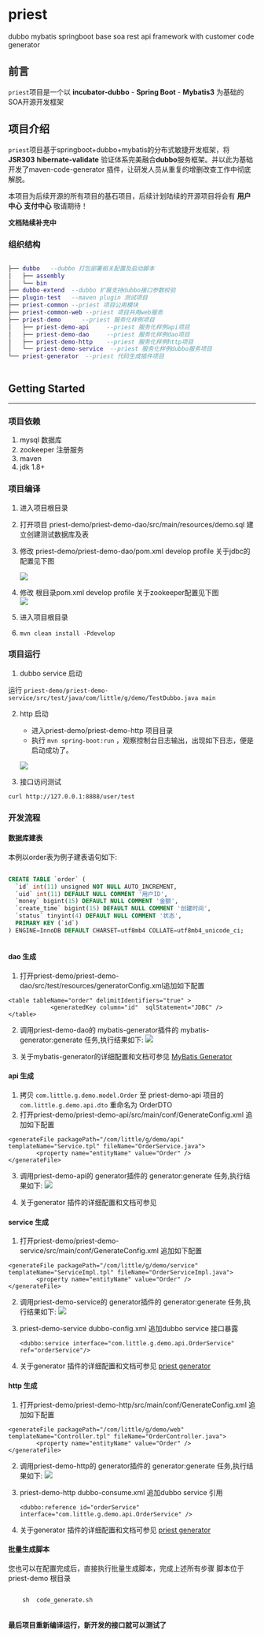 # priest
 dubbo mybatis springboot base soa rest api framework with customer code generator


## 前言


   `priest`项目是一个以 **incubator-dubbo** - **Spring Boot** - **Mybatis3** 为基础的SOA开源开发框架
   
## 项目介绍
   
   `priest`项目基于springboot+dubbo+mybatis的分布式敏捷开发框架，将 **JSR303** **hibernate-validate** 验证体系完美融合**dubbo**服务框架。并以此为基础开发了maven-code-generator 插件，让研发人员从重复的增删改查工作中彻底解脱。
 
   本项目为后续开源的所有项目的基石项目，后续计划陆续的开源项目将会有 **用户中心**  **支付中心** 敬请期待！
   
   **文档陆续补充中**
   

### 组织结构


```lua

├── dubbo   --dubbo 打包部署相关配置及启动脚本
│   ├── assembly
│   └── bin
├── dubbo-extend  --dubbo 扩展支持dubbo接口参数校验
├── plugin-test   --maven plugin 测试项目
├── priest-common --priest 项目公用模块
├── priest-common-web --priest 项目共用web服务
├── priest-demo 	 --priest 服务化样例项目
│   ├── priest-demo-api 	--priest 服务化样例api项目
│   ├── priest-demo-dao 	--priest 服务化样例dao项目
│   ├── priest-demo-http 	--priest 服务化样例http项目
│   └── priest-demo-service  --priest 服务化样例dubbo服务项目
└── priest-generator  --priest 代码生成插件项目
  
```

## Getting Started

-------

### 项目依赖
1. mysql 数据库
2. zookeeper 注册服务
3. maven
4. jdk 1.8+

### 项目编译

1. 进入项目根目录
2. 打开项目 priest-demo/priest-demo-dao/src/main/resources/demo.sql 建立创建测试数据库及表
3. 修改 priest-demo/priest-demo-dao/pom.xml develop profile 关于jdbc的配置见下图
	
	![](wiki_images/pom_mysql_conf.png)
	
4. 修改 根目录pom.xml develop profile 关于zookeeper配置见下图  
	![](wiki_images/pom_zookeeper_conf.png) 
	
5. 进入项目根目录
6. `mvn clean install -Pdevelop`

### 项目运行

1. dubbo service 启动

 运行  `priest-demo/priest-demo-service/src/test/java/com/little/g/demo/TestDubbo.java main`
 
2. http 启动
	
   * 进入priest-demo/priest-demo-http 项目目录 
   * 执行 `mvn spring-boot:run`  ，观察控制台日志输出，出现如下日志，便是启动成功了。

	![](wiki_images/tomcat_start_log.png) 

3. 接口访问测试

  `curl http://127.0.0.1:8888/user/test`



### 开发流程

#### 数据库建表
本例以order表为例子建表语句如下:

```sql
	
CREATE TABLE `order` (
  `id` int(11) unsigned NOT NULL AUTO_INCREMENT,
  `uid` int(11) DEFAULT NULL COMMENT '用户ID',
  `money` bigint(15) DEFAULT NULL COMMENT '金额',
  `create_time` bigint(15) DEFAULT NULL COMMENT '创建时间',
  `status` tinyint(4) DEFAULT NULL COMMENT '状态',
  PRIMARY KEY (`id`)
) ENGINE=InnoDB DEFAULT CHARSET=utf8mb4 COLLATE=utf8mb4_unicode_ci;
	
```


#### dao 生成

1. 打开priest-demo/priest-demo-dao/src/test/resources/generatorConfig.xml追加如下配置

```
<table tableName="order" delimitIdentifiers="true" >
            <generatedKey column="id"  sqlStatement="JDBC" />
</table>     
```

2.  调用priest-demo-dao的 mybatis-generator插件的  mybatis-generator:generate 任务,执行结果如下:
![](wiki_images/mybatis_generate_log.png) 

3. 关于mybatis-generator的详细配置和文档可参见 [MyBatis Generator](http://www.mybatis.org/generator/index.html)

#### api 生成

1. 拷贝 `com.little.g.demo.model.Order` 至 priest-demo-api 项目的 `com.little.g.demo.api.dto` 重命名为 OrderDTO
2. 打开priest-demo/priest-demo-api/src/main/conf/GenerateConfig.xml 追加如下配置

```
<generateFile packagePath="/com/little/g/demo/api" templateName="Service.tpl" fileName="OrderService.java">
        <property name="entityName" value="Order" />
</generateFile>

```

3.  调用priest-demo-api的 generator插件的 generator:generate 任务,执行结果如下:
![](wiki_images/generator_generate_log.png) 

4. 关于generator 插件的详细配置和文档可参见

#### service 生成

1. 打开priest-demo/priest-demo-service/src/main/conf/GenerateConfig.xml 追加如下配置

```
<generateFile packagePath="/com/little/g/demo/service" templateName="ServiceImpl.tpl" fileName="OrderServiceImpl.java">
        <property name="entityName" value="Order" />
</generateFile>

```

2.  调用priest-demo-service的 generator插件的 generator:generate 任务,执行结果如下:
![](wiki_images/service_generate.png) 

3. priest-demo-service dubbo-config.xml 追加dubbo service 接口暴露

	`<dubbo:service interface="com.little.g.demo.api.OrderService" ref="orderService"/>`

4. 关于generator 插件的详细配置和文档可参见 [priest generator](https://github.com/G-little/priest/tree/master/priest-generator)


#### http 生成

1. 打开priest-demo/priest-demo-http/src/main/conf/GenerateConfig.xml 追加如下配置

```
<generateFile packagePath="/com/little/g/demo/web" templateName="Controller.tpl" fileName="OrderController.java">
        <property name="entityName" value="Order" />
</generateFile>

```

2.  调用priest-demo-http的 generator插件的 generator:generate 任务,执行结果如下:
![](wiki_images/controller_generate.png) 

3. priest-demo-http dubbo-consume.xml 追加dubbo service 引用

	`<dubbo:reference id="orderService" interface="com.little.g.demo.api.OrderService" />`

4. 关于generator 插件的详细配置和文档可参见 [priest generator](https://github.com/G-little/priest/tree/master/priest-generator)


#### 批量生成脚本

您也可以在配置完成后，直接执行批量生成脚本，完成上述所有步骤
脚本位于 priest-demo 根目录

```shell

	sh	code_generate.sh
	
```

#### 最后项目重新编译运行，新开发的接口就可以测试了







   

 
 


